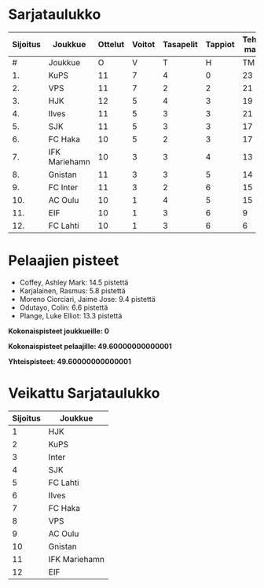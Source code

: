# Sarjataulukko
| Sijoitus | Joukkue | Ottelut | Voitot | Tasapelit | Tappiot | Tehdyt maalit | Päästetyt maalit | Maaliero | Syötöt |
|----------|---------|---------|--------|-----------|---------|----------------|-------------------|----------|-------|
|# | Joukkue | O | V | T | H | TM | PM | ME | S | L | L% | R | KK | PK | PA | P|
|1. | KuPS | 11 | 7 | 4 | 0 | 23 | 10 | 13 | 12 | 114 | 20,18 | 118 | 16 | 1 | 16 | 25|
|2. | VPS | 11 | 7 | 2 | 2 | 21 | 14 | 7 | 15 | 137 | 15,33 | 137 | 23 | 0 | 21 | 23|
|3. | HJK | 12 | 5 | 4 | 3 | 19 | 13 | 6 | 16 | 158 | 12,03 | 126 | 23 | 1 | 17 | 19|
|4. | Ilves | 11 | 5 | 3 | 3 | 21 | 13 | 8 | 18 | 143 | 14,69 | 124 | 30 | 3 | 15 | 18|
|5. | SJK | 11 | 5 | 3 | 3 | 17 | 15 | 2 | 12 | 121 | 14,05 | 136 | 27 | 0 | 18 | 18|
|6. | FC Haka | 10 | 5 | 2 | 3 | 17 | 16 | 1 | 15 | 87 | 19,54 | 119 | 27 | 1 | 21 | 17|
|7. | IFK Mariehamn | 10 | 3 | 3 | 4 | 13 | 15 | -2 | 5 | 75 | 17,33 | 114 | 30 | 2 | 15 | 12|
|8. | Gnistan | 11 | 3 | 3 | 5 | 14 | 17 | -3 | 10 | 92 | 15,22 | 135 | 40 | 1 | 14 | 12|
|9. | FC Inter | 11 | 3 | 2 | 6 | 15 | 21 | -6 | 11 | 113 | 13,27 | 120 | 29 | 1 | 18 | 11|
|10. | AC Oulu | 10 | 1 | 4 | 5 | 15 | 21 | -6 | 11 | 89 | 16,85 | 139 | 28 | 0 | 12 | 7|
|11. | EIF | 10 | 1 | 3 | 6 | 9 | 17 | -8 | 5 | 73 | 12,33 | 110 | 38 | 2 | 12 | 6|
|12. | FC Lahti | 10 | 1 | 3 | 6 | 6 | 18 | -12 | 3 | 79 | 7,59 | 99 | 20 | 1 | 15 | 6|

# Pelaajien pisteet
* Coffey, Ashley Mark: 14.5 pistettä
* Karjalainen, Rasmus: 5.8 pistettä
* Moreno Ciorciari, Jaime Jose: 9.4 pistettä
* Odutayo, Colin: 6.6 pistettä
* Plange, Luke Elliot: 13.3 pistettä

**Kokonaispisteet joukkueille: 0**

**Kokonaispisteet pelaajille: 49.60000000000001**

**Yhteispisteet: 49.60000000000001**

# Veikattu Sarjataulukko
| Sijoitus | Joukkue |
|----------|---------|
| 1 | HJK |
| 2 | KuPS |
| 3 | Inter |
| 4 | SJK |
| 5 | FC Lahti |
| 6 | Ilves |
| 7 | FC Haka |
| 8 | VPS |
| 9 | AC Oulu |
| 10 | Gnistan |
| 11 | IFK Mariehamn |
| 12 | EIF |
